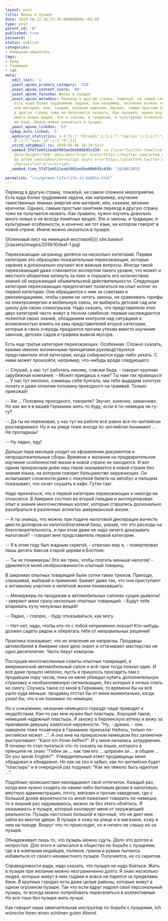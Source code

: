 ```yaml
---
layout: post
title: Жизнь в пузыре
date: 2019-10-12 16:37:39.000000000 +01:00
type: post
parent_id: '0'
published: true
password: ''
status: publish
categories:
- Немецкий обыватель
tags:
- Бред
- Германия
- США
meta:
  _edit_last: '1'
  _yoast_wpseo_primary_category: '228'
  _yoast_wpseo_content_score: '60'
  _yoast_wpseo_focuskw: Жизнь в пузыре
  _yoast_wpseo_metadesc: Переезд в другую страну, пожалуй, не самое сложное мероприятие.
    Есть куда более трудоемкие задачи, как например, изучение всяких темных энергий
    или материй, или, скажем, вязание крючком. Однако, самым простым занятием переезд
    в другую страну тоже не получается назвать. Как правило, нужно изучить довольно
    много новых вещей. Это и законы, и традиции, и культурные особенности, и конечно
    же язык. Иначе можно оказаться в пузыре.
  _yoast_wpseo_linkdex: '53'
  rp4wp_auto_linked: '1'
  _wpdiscuz_statistics: a:4:{s:7:"threads";i:1;s:7:"replies";i:1;s:7:"authors";i:2;s:14:"recent_authors";a:2:{i:0;O:8:"stdClass":3:{s:20:"comment_author_email";s:25:"artem.smotrakov@gmail.com";s:14:"comment_author";s:5:"Artem";s:7:"user_id";s:1:"1";}i:1;O:8:"stdClass":3:{s:20:"comment_author_email";s:31:"email-that-you-know@example.com";s:14:"comment_author";s:13:"Света
    Ш";s:7:"user_id";s:1:"0";}}}
  _stcr@_sdtp@mail.ru: 2020-04-06 16:29:53|Y
  _oembed_57d72e6511eab5903ae5be60bb95cd38: <a class="twitter-timeline" data-width="625"
    data-height="938" data-dnt="true" href="https://twitter.com/artem_smotrakov?ref_src=twsrc%5Etfw">Tweets
    by artem_smotrakov</a><script async src="https://platform.twitter.com/widgets.js"
    charset="utf-8"></script>
  _oembed_time_57d72e6511eab5903ae5be60bb95cd38: '1618013853'

permalink: "/ru/german-life/life-in-bubble.html"
---
```



Переезд в другую страну, пожалуй, не самое сложное мероприятие. Есть куда более трудоемкие задачи, как например, изучение таинственных темных энергий или материй, или, скажем, вязание крючком. Однако, самым простым занятием переезд в другую страну тоже не получается назвать. Как правило, нужно изучить довольно много новых и не всегда понятных вещей. Это и законы, и традиции, и культурные особенности, и конечно же тот язык, на котором говорят в новой стране. Иначе можно оказаться в пузыре.





![Кленовый лист на немецкой мостовой]({{ site.baseurl }}/assets/images/2019/10/leaf-1.jpg)



  
  




Переезжающие заграницу делятся на несколько категорий. Первая категория это образцово-показательные переезжающие, которые заранее и досконально изучают все важные вопросы. Иногда такой переезжающий даже становится экспертом такого уровня, что может и местного аборигена заткнуть за пояс и поразить его количеством знаний об окружающей обывательской действительности. Следующая категория переезжающих предпочитает полагаться на опыт коллег из первой категории. Они обращаются к ним за советами и рекомендациями, чтобы самим не читать законы, не сравнивать тарифы на электроэнергию и мобильную связь, не выбирать детский сад или школу для своих спиногрызов. Надо сказать, что представители этих двух категорий часто живут в тесном симбиозе: первые наслаждаются полнотой своих знаний, обладанием контроля над ситуацией и возможностью влиять на умы представителей второй категории, которые в свою очередь предаются прочим утехам вместо изучения законов, детских садов и графика вывоза мусора.





Есть еще третья категория переезжающих. Особенная. Сложно сказать, какими именно жизненными принципами руководствуются представители этой категории, когда собираются куда-либо уехать. С ними может произойти, например, что-нибудь вроде следующего:





-- Слушай, у нас тут работать некому, совсем беда, - говорит крупная зарубежная компания. - Может приедешь к нам? Ты нам так нравишься ... У нас тут неплохо, снимешь себе бунгало, мы тебе выдадим золотую лопату и даже оплатим половину проездного на трамвай. Только приезжай!





-- Хм ... Половину проездного, говорите? Звучит, конечно, заманчиво. Но как же я в вашей Германии жить-то буду, если я по-немецки ни гу-гу?





-- Да ты не переживай, у нас тут на работе всё равно все по-английски разговаривают. Ну и на улице тоже иногда по-английски понимают ... Не пропадешь!





-- Ну ладно, еду!





Дальше пара месяцев уходит на оформление документов и непродолжительные сборы. Времени и желания на предварительное изучение особенностей жизни в новой стране не находится. И вот одним прекрасным днём наш герой оказывается в новой стране без знания языка, на котором говорит большинство окружающих. Он испытывает сложности даже с покупкой билета на автобус и пальцем показывает, что хочет скушать в кафе. Гутэн тааг.





Надо признаться, что к первой категории переезжающих я никогда не относился. В Америке состоял во второй гильдии и эксплуатировал опыт и знания многочисленных коллег, которые старались досконально разобраться в различных аспектах американской жизни.





-- А ты знаешь, что можно при подаче налоговой декларации вычесть двести долларов из налогооблагаемой базы, указав, что это расходы на благотворительность, и при этом даже не надо ничего доказывать налоговой? - говорит мне представитель первой категории.





-- Я в этом году был жадным скрягой, - отвечаю ему я, - пожертвовал лишь десять баксов старой церкви в Бостоне.





-- Ты не понимаешь! Это же трюк, чтобы платить меньше налогов! - удивляется моей необразованности опытный товарищ.





В закромах опытных товарищей были сотни таких трюков. Приходи, спрашивай, выбирай и применяй. Бывает даже так, что они приступают к активному участию в нелегкой жизни понаехавшего.





-- Менеджеры по продажам в автомобильных салонах сущие дьяволы! - уверяют меня сразу несколько опытных товарищей. - Будут тебе впаривать кучу ненужных вещей!





-- Ладно, - говорю, - буду отказываться, как могу.





-- Нет-нет, надо, чтобы кто-то с тобой непременно поехал! Кто-нибудь должен сидеть рядом и оберегать тебя от неправильных решений!





Практика показывает, что их опасения не напрасны. Продавцы автомобилей в Америке свое дело знают и оттачивают мастерство не одно десятилетие. Часто берут измором.





Послушав многочисленные советы опытных товарищей, в американский автомобильный салон я всё-таки тогда поехал один. И всё даже прошло неплохо, пусть и пришлось просидеть там с продавцом пару часов, пока он меня убеждал купить дополнительную страховку и необыкновенную сигнализацию, без которых я ночью спать не смогу. Случись такое со мной в Германии, то времени бы на всё ушло куда меньше: продавец отстал бы от меня моментально, когда узнал бы, что я не понимаю по-немецки.





Но к сожалению, незнание немецкого гораздо чаще приводит к неудобствам. Как-то раз мне нужен был пластырь. Хороший такой, немецкий надежный пластырь. Я захожу в берлинскую аптеку и вижу за прилавком девушку азиатской наружности. "Ну, - думаю, - она наверное тоже позавчера в Германию приехала! Небось, только по-английски может ...". А она мне на прекрасном немецком без запиночки выстреливает: "Kann ich Ihnen helfen?". И у меня начались затруднения. Я почему-то стал пытаться что-то сказать на языке, которого в принципе не знаю: "Гебен зи ... как там его ... шпрехен зи ... в общем ... Do you speak English?". Утвердительный ответ продавщицы меня обрадовал и обнадежил. Но как на зло я забыл, как по-английски будет "пластырь" и в очередной раз подумал: "Как же тяжело быть идиотом ...".





Подобные происшествия накладывают свой отпечаток. Каждый раз, когда мне нужно сходить по каким-либо бытовым делам в налоговую, местную администрацию, почту, магазин и прочие заведения, где с большой долей вероятности со мной пожелают говорить по-немецки, то я лишний раз задумываюсь, можно ли без этого обойтись. Я оказываюсь в пузыре, который изолирует меня от окружающей реальности. Пузырь настолько большой и прочный, что не дает мне зайти во многие двери. В пузыре я хожу на улице и в магазине, езжу в нем на поезде. Вокруг что-то происходит, но я ничего не слышу из-за пузыря.





Обнадеживает лишь то, что пузырь можно сдуть. Дело это долгое и непростое. Для этого я записался в общество по борьбе с пузырями, где я в компании индийцев, поляков, греков и румын пытаюсь избавиться от своего ненавистного пузыря. Получается, но со скрипом.





Справедливости ради, надо сказать, что пузыря не надо бояться. Жить в пузыре при желании можно неограниченно долго. Я знаю несколько людей, которые живут в нем годами и вовсе не парятся за пределами бани. В крупных городах есть даже целые районы, которые живут в одном огромном пузыре. Так что если вдруг надоел свой персональный пузырь, то всегда можно попробовать переселиться в коллективный. Но всё-таки без пузыря жить лучше.





Как говорит наша замечательная инструктор по борьбе с пузырями, Ich wünsche Ihnen einen schönen guten Abend.



